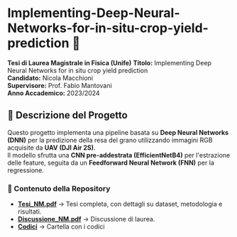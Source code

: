 # Implementing-Deep-Neural-Networks-for-in-situ-crop-yield-prediction 🌾

**Tesi di Laurea Magistrale in Fisica (Unife)** 
**Titolo:** Implementing Deep Neural Networks for in situ crop yield prediction  
**Candidato:** Nicola Macchioni  
**Supervisore:** Prof. Fabio Mantovani  
**Anno Accademico:** 2023/2024

## 📖 Descrizione del Progetto

Questo progetto implementa una pipeline basata su **Deep Neural Networks (DNN)** per la predizione della resa del grano utilizzando immagini RGB acquisite da **UAV (DJI Air 2S)**.  
Il modello sfrutta una **CNN pre-addestrata (EfficientNetB4)** per l'estrazione delle feature, seguita da un **Feedforward Neural Network (FNN)** per la regressione.

### 📜 Contenuto della Repository

- **[Tesi_NM.pdf](Tesi_NM.pdf)** → Tesi completa, con dettagli su dataset, metodologia e risultati.
- **[Discussione_NM.pdf](Tesi_NM.pdf)** → Discussione di laurea.
- **[Codici](Codici/)** → Cartella con i codici


